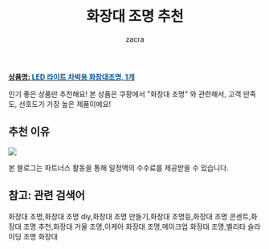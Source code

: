 ﻿---
layout: post
title:  "화장대 조명 추천"
author: zacra
categories: [ 아이템 ]
tags: [화장대 조명,화장대 조명 diy,화장대 조명 만들기,화장대 조명등,화장대 조명 콘센트,화장대 조명 추천,화장대 거울 조명,이케아 화장대 조명,메이크업 화장대 조명,벨리타 슬라이딩 조명 화장대]
image: https://static.coupangcdn.com/image/rs_quotation_api/2bb3/dc01e760974c1fd8b972db1559cc828be0cc099998f09f634e68554b4010.jpg 
description: "쿠팡에서 화장대 조명 관련 상품으로 가장 고객 선호도가 높은 제품 중 하나입니다."
---

<a href="https://link.coupang.com/re/AFFSDP?lptag=AF8407795&pageKey=4328520654&itemId=5049152397&vendorItemId=72358881143&traceid=V0-153-12876ff1876d86ad"><b>상품명: <font color='#01579B'>LED 라이트 차박용 화장대조명, 1개</font></b></a>

인기 좋은 상품만 추천해요!
본 상품은 쿠팡에서 "화장대 조명" 와 관련해서, 고객 만족도, 선호도가 가장 높은 제품이에요!


## 추천 이유 

<a href="https://link.coupang.com/re/AFFSDP?lptag=AF8407795&pageKey=4328520654&itemId=5049152397&vendorItemId=72358881143&traceid=V0-153-12876ff1876d86ad"><img src="https://thumbnail10.coupangcdn.com/thumbnails/remote/q89/image/retail/images/2020/11/13/17/0/7145662e-c741-4f6b-b0a6-98e2a56ce1c6.jpg"></a> 

본 블로그는 파트너스 활동을 통해 일정액의 수수료를 제공받을 수 있습니다.

## 참고: 관련 검색어    
화장대 조명,화장대 조명 diy,화장대 조명 만들기,화장대 조명등,화장대 조명 콘센트,화장대 조명 추천,화장대 거울 조명,이케아 화장대 조명,메이크업 화장대 조명,벨리타 슬라이딩 조명 화장대